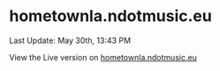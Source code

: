 # hometownla.ndotmusic.eu

Last Update: May 30th, 13:43 PM

View the Live version on [hometownla.ndotmusic.eu](http://hometownla.ndotmusic.eu/)
